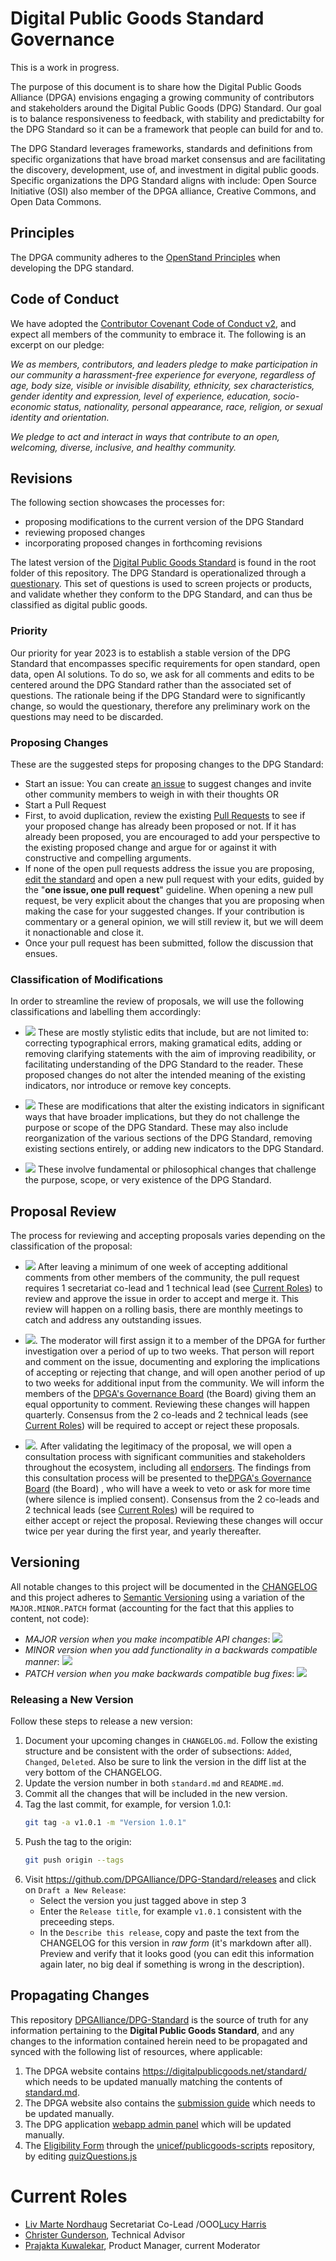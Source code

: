 # Digital Public Goods Standard Governance

This is a work in progress. 

The purpose of this document is to share how the Digital Public Goods Alliance (DPGA) envisions engaging a growing community of contributors and stakeholders around the Digital Public Goods (DPG) Standard. Our goal is to balance responsiveness to feedback, with stability and predictabilty for the DPG Standard so it can be a framework that people can build for and to.

The DPG Standard leverages frameworks, standards and definitions from specific organizations that have broad market consensus and are facilitating the discovery, development, use of, and investment in digital public goods. Specific organizations the DPG Standard aligns with include: Open Source Initiative (OSI) also member of the DPGA alliance, Creative Commons, and Open Data Commons.

## Principles

The DPGA community adheres to the [OpenStand Principles](openstand.md) when developing the DPG standard.

## Code of Conduct

We have adopted the [Contributor Covenant Code of Conduct v2](CODE_OF_CONDUCT.md), and expect all members of the
community to embrace it. The following is an excerpt on our pledge:

*We as members, contributors, and leaders pledge to make participation in our community a harassment-free experience for everyone, regardless of age, body size, visible or invisible disability, ethnicity, sex characteristics, gender identity and expression, level of experience, education, socio-economic status, nationality, personal appearance, race, religion, or sexual identity and orientation.*

*We pledge to act and interact in ways that contribute to an open, welcoming, diverse, inclusive, and healthy community.*

## Revisions

The following section showcases the processes for:
* proposing modifications to the current version of the DPG Standard 
* reviewing proposed changes 
* incorporating proposed changes in forthcoming revisions

The latest version of the [Digital Public Goods Standard](standard.md) is found in the root folder of this repository. 
The DPG Standard is operationalized through a [questionary](https://app.digitalpublicgoods.net/form). This set of questions is used to screen 
projects or products, and validate whether they conform to the DPG Standard, and can thus be classified as digital public goods.

### Priority

Our priority for year 2023 is to establish a stable version of the DPG Standard that encompasses specific requirements for open standard, open data, open AI solutions. To do so, we ask for all comments and edits to be centered around the DPG Standard rather than the associated set of questions. The rationale being if the DPG Standard were to significantly change, so would the questionary, therefore any preliminary work on the questions may need to be discarded.

### Proposing Changes

These are the suggested steps for proposing changes to the DPG Standard:
- Start an issue: You can create [an issue](https://github.com/DPGAlliance/DPG-Standard/issues) to suggest changes and invite other community members to weigh in with their thoughts 
OR
- Start a Pull Request 
- First, to avoid duplication, review the existing [Pull Requests](https://github.com/DPGAlliance/DPG-Standard/pulls) to see if your proposed change
has already been proposed or not. If it has already been proposed, you are encouraged to add your perspective
to the existing proposed change and argue for or against it with constructive and compelling arguments.
- If none of the open pull requests address the issue you are proposing, 
[edit the standard](https://github.com/DPGAlliance/DPG-Standard/edit/master/standard.md) and open a new pull request with your edits, guided by the "**one issue, one pull request**" guideline.
When opening a new pull request, be very explicit about the changes that you are proposing when making the case for your suggested changes. If your
contribution is commentary or a general opinion, we will still review it, but we will deem it nonactionable and close it.
- Once your pull request has been submitted, follow the discussion that ensues.

### Classification of Modifications

In order to streamline the review of proposals, we will use the following classifications and labelling them accordingly:

* [![](https://img.shields.io/badge/-minor_fix-c5def5)](https://github.com/DPGAlliance/DPG-Standard/pulls?q=is%3Apr+is%3Aopen+label%3A%22minor+fix%22) These 
are mostly stylistic edits that include, but are not limited to: correcting typographical errors, making gramatical edits, adding or removing clarifying
statements with the aim of improving readibility, or facilitating understanding of the DPG Standard to the reader. These proposed changes do not alter the 
intended meaning of the existing indicators, nor introduce or remove key concepts.

* [![](https://img.shields.io/badge/-major_change-FFA500)](https://github.com/DPGAlliance/DPG-Standard/labels/major%20change) These are modifications 
that alter the existing indicators in significant ways that have broader implications, but they do not challenge the purpose or scope of the DPG Standard.
These may also include reorganization of the various sections of the DPG Standard, removing existing sections entirely, or adding new indicators to the DPG Standard.

* [![](https://img.shields.io/badge/-fundamental-b60205)](https://github.com/DPGAlliance/DPG-Standard/labels/fundamental) These involve
fundamental or philosophical changes that challenge the purpose, scope, or very existence of the DPG Standard.

## Proposal Review

The process for reviewing and accepting proposals varies depending on the classification of the proposal:

* [![](https://img.shields.io/badge/-minor_fix-c5def5)](https://github.com/DPGAlliance/DPG-Standard/pulls?q=is%3Apr+is%3Aopen+label%3A%22minor+fix%22) After
leaving a minimum of one week of accepting additional comments from other members of the community, the pull request requires 1 secretariat co-lead and 1 technical
lead (see [Current Roles](#current-roles)) to review and approve the issue in order to accept and merge it. This review will happen on a rolling basis, there 
are monthly meetings to catch and address any outstanding issues.

* [![](https://img.shields.io/badge/-major_change-FFA500)](https://github.com/DPGAlliance/DPG-Standard/labels/major%20change). The moderator will first assign it
to a member of the DPGA for further investigation over a period of up to two weeks. That person will report and comment on the issue, documenting and exploring
the implications of accepting or rejecting that change, and will open another period of up to two weeks for additional input from the community. We will inform
the members of the [DPGA's Governance Board](https://digitalpublicgoods.net/governance/) (the Board) giving them an equal opportunity to comment. Reviewing these changes will happen quarterly. Consensus from the 2 co-leads and 2 technical leads 
(see [Current Roles](#current-roles)) will be required to accept or reject these proposals.

* [![](https://img.shields.io/badge/-fundamental-b60205)](https://github.com/DPGAlliance/DPG-Standard/labels/fundamental). After validating the legitimacy of the 
proposal, we will open a consultation process with significant communities and stakeholders throughout the ecosystem, including all [endorsers](endorsement.md).
The findings from this consultation process will be presented to the[DPGA's Governance Board](https://digitalpublicgoods.net/governance/) (the Board) , who will have a week to veto or ask for more time
(where silence is implied consent). Consensus from the 2 co-leads and 2 technical leads (see [Current Roles](#current-roles)) will be required to  
either accept or reject the proposal. Reviewing these changes will occur twice per year during the first year, and yearly thereafter.

## Versioning

All notable changes to this project will be documented in the [CHANGELOG](CHANGELOG.md) 
and this project adheres to [Semantic Versioning](https://semver.org/spec/v2.0.0.html) using a variation of the `MAJOR.MINOR.PATCH` format (accounting for the fact that this applies to content, not code):

* *MAJOR version when you make incompatible API changes*: [![](https://img.shields.io/badge/-fundamental-b60205)](https://github.com/DPGAlliance/DPG-Standard/labels/fundamental)
* *MINOR version when you add functionality in a backwards compatible manner*: [![](https://img.shields.io/badge/-major_change-FFA500)](https://github.com/DPGAlliance/DPG-Standard/labels/major%20change)
* *PATCH version when you make backwards compatible bug fixes*: [![](https://img.shields.io/badge/-minor_fix-c5def5)](https://github.com/DPGAlliance/DPG-Standard/pulls?q=is%3Apr+is%3Aopen+label%3A%22minor+fix%22)

### Releasing a New Version

Follow these steps to release a new version:

1. Document your upcoming changes in `CHANGELOG.md`. Follow the existing structure and be consistent with the order of subsections: `Added`, `Changed`, `Deleted`. Also be sure to link the version in the diff list at the very bottom of the CHANGELOG.
2. Update the version number in both `standard.md` and `README.md`.
3. Commit all the changes that will be included in the new version.
4. Tag the last commit, for example, for version 1.0.1:
    ```bash
    git tag -a v1.0.1 -m "Version 1.0.1"
    ```
5. Push the tag to the origin:
    ```bash
    git push origin --tags
    ```
6. Visit https://github.com/DPGAlliance/DPG-Standard/releases and click on `Draft a New Release`:
    - Select the version you just tagged above in step 3
    - Enter the `Release title`, for example `v1.0.1` consistent with the preceeding steps.
    - In the `Describe this release`, copy and paste the text from the CHANGELOG for this version in *raw form* (it's markdown after all). Preview and verify that it looks good (you can edit this information again later, no big deal if something is wrong in the description).

## Propagating Changes

This repository [DPGAlliance/DPG-Standard](https://github.com/DPGAlliance/DPG-Standard) is the source of truth for any information pertaining to the **Digital Public Goods Standard**, and any changes to the information contained herein need to be propagated and synced with the following list of resources, where applicable:

1. The DPGA website contains https://digitalpublicgoods.net/standard/ which needs to be updated manually matching the contents of [standard.md](https://github.com/DPGAlliance/DPG-Standard/blob/master/standard.md).
2. The DPGA website also contains the [submission guide](https://digitalpublicgoods.net/submission-guide/) which needs to be updated manually.
3. The DPG application [webapp admin panel](https://app.digitalpublicgoods.net/login) which will be updated manually. 
5. The [Eligibility Form](https://digitalpublicgoods.net/eligibility/) through the [unicef/publicgoods-scripts](https://github.com/unicef/publicgoods-submission) repository, by editing [quizQuestions.js](https://github.com/unicef/publicgoods-scripts/blob/master/packages/eligibility/src/api/quizQuestions.js)


# Current Roles

* [Liv Marte Nordhaug](https://github.com/livmarte) Secretariat Co-Lead /OOO[Lucy Harris](https://github.com/lucyeoh)
* [Christer Gunderson](https://github.com/christer-io), Technical Advisor 
* [Prajakta Kuwalekar](https://github.com/prajectory), Product Manager, current Moderator

